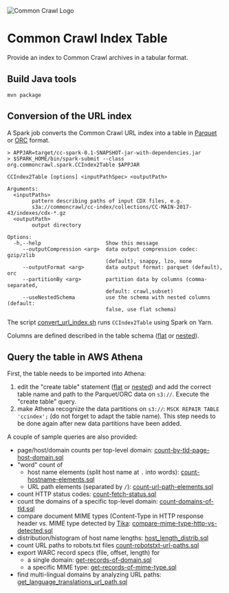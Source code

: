 ![Common Crawl Logo](http://commoncrawl.org/wp-content/uploads/2016/12/logocommoncrawl.png)

# Common Crawl Index Table

Provide an index to Common Crawl archives in a tabular format.

## Build Java tools

`mvn package`

## Conversion of the URL index

A Spark job converts the Common Crawl URL index into a table in [Parquet](http://parquet.apache.org/) or [ORC](https://orc.apache.org/) format.

```
> APPJAR=target/cc-spark-0.1-SNAPSHOT-jar-with-dependencies.jar
> $SPARK_HOME/bin/spark-submit --class org.commoncrawl.spark.CCIndex2Table $APPJAR

CCIndex2Table [options] <inputPathSpec> <outputPath>

Arguments:
  <inputPaths>
        pattern describing paths of input CDX files, e.g.
        s3a://commoncrawl/cc-index/collections/CC-MAIN-2017-43/indexes/cdx-*.gz
  <outputPath>
        output directory

Options:
  -h,--help                     Show this message
     --outputCompression <arg>  data output compression codec: gzip/zlib
                                (default), snappy, lzo, none
     --outputFormat <arg>       data output format: parquet (default), orc
     --partitionBy <arg>        partition data by columns (comma-separated,
                                default: crawl,subset)
     --useNestedSchema          use the schema with nested columns (default:
                                false, use flat schema)
```

The script [convert_url_index.sh](src/script/convert_url_index.sh) runs `CCIndex2Table` using Spark on Yarn.

Columns are defined described in the table schema ([flat](src/main/resources/schema/cc-index-schema-flat.json) or [nested](src/main/resources/schema/cc-index-schema-nested.json)).


## Query the table in AWS Athena

First, the table needs to be imported into Athena:

1. edit the "create table" statement ([flat](src/sql/athena/cc-index-create-table-flat.sql) or [nested](src/sql/athena/cc-index-create-table-nested.sql)) and add the correct table name and path to the Parquet/ORC data on `s3://`. Execute the "create table" query.
2. make Athena recognize the data partitions on `s3://`: `MSCK REPAIR TABLE 'ccindex';` (do not forget to adapt the table name). This step needs to be done again after new data partitions have been added.

A couple of sample queries are also provided:
- page/host/domain counts per top-level domain: [count-by-tld-page-host-domain.sql](src/sql/examples/count-by-tld-page-host-domain.sql)
- "word" count of
  - host name elements (split host name at `.` into words): [count-hostname-elements.sql](src/sql/examples/count-hostname-elements.sql)
  - URL path elements (separated by `/`): [count-url-path-elements.sql](src/sql/examples/count-url-path-elements.sql)
- count HTTP status codes: [count-fetch-status.sql](src/sql/examples/count-fetch-status.sql)
- count the domains of a specific top-level domain: [count-domains-of-tld.sql](src/sql/examples/count-domains-of-tld.sql)
- compare document MIME types (Content-Type in HTTP response header vs. MIME type detected by [Tika](http://tika.apache.org/): [compare-mime-type-http-vs-detected.sql](src/sql/examples/compare-mime-type-http-vs-detected.sql)
- distribution/histogram of host name lengths: [host_length_distrib.sql](src/sql/examples/host_length_distrib.sql)
- count URL paths to robots.txt files [count-robotstxt-url-paths.sql](src/sql/examples/count-robotstxt-url-paths.sql)
- export WARC record specs (file, offset, length) for
  - a single domain: [get-records-of-domain.sql](src/sql/examples/get-records-of-domain.sql)
  - a specific MIME type: [get-records-of-mime-type.sql](src/sql/examples/get-records-of-mime-type.sql)
- find multi-lingual domains by analyzing URL paths: [get_language_translations_url_path.sql](src/sql/examples/get_language_translations_url_path.sql)
